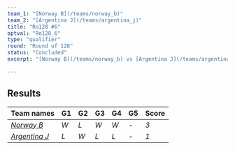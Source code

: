 ```yaml
---
team_1: "[Norway B](/teams/norway_b)"
team_2: "[Argentina J](/teams/argentina_j)"
title: "Ro128 #6"
optval: "Ro128_6"
type: "qualifier"
round: "Round of 128"
status: "Concluded"
excerpt: "[Norway B](/teams/norway_b) vs [Argentina J](/teams/argentina_j)"

---
```

## Results

| Team names | G1 | G2 | G3 | G4 | G5 | Score |
| -- | -- | -- | -- | -- | -- | -- |
| *[Norway B](/teams/norway_b)* | *W* | *L* | *W* | *W* | *-* | *3* |
| *[Argentina J](/teams/argentina_j)* | *L* | *W* | *L* | *L* | *-* | *1* |
